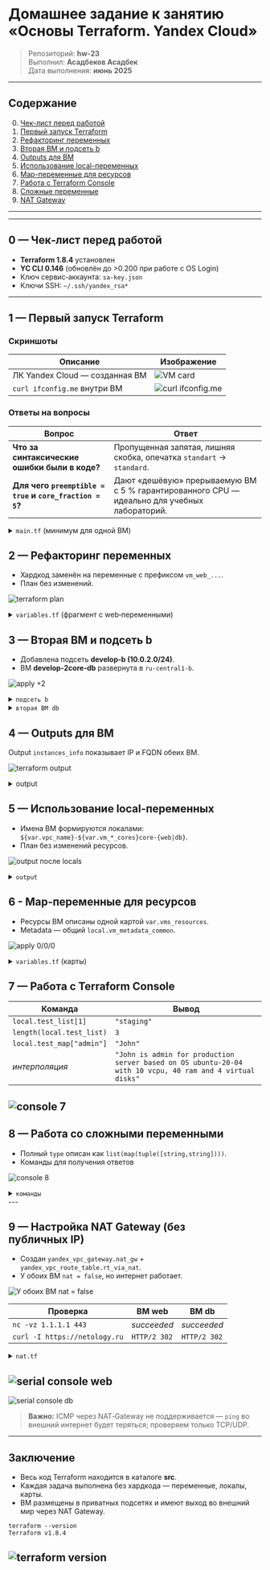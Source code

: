 # Домашнее задание к занятию «Основы Terraform. Yandex Cloud»

> Репозиторий: **hw‑23**  
> Выполнил: **Асадбеков Асадбек**  
> Дата выполнения: **июнь 2025**

---


## Содержание

0. [Чек-лист перед работой](#0---чек-лист-перед-работой)
1. [Первый запуск Terraform](#1---первый-запуск-terraform)
2. [Рефакторинг переменных](#2---рефакторинг-переменных)
3. [Вторая ВМ и подсеть b](#3---вторая-вм-и-подсеть-b)
4. [Outputs для ВМ](#4---outputs-для-вм)
5. [Использование local-переменных](#5---использование-local-переменных)
6. [Map-переменные для ресурсов](#6---map-переменные-для-ресурсов)
7. [Работа с Terraform Console](#7---работа-с-terraform-console)
8. [Сложные переменные](#8---сложные-переменные)
9. [NAT Gateway](#9---nat-gateway)


---

---

## 0 — Чек‑лист перед работой

* **Terraform 1.8.4** установлен
* **YC CLI 0.146** (обновлён до >0.200 при работе с OS Login)
* Ключ сервис‑аккаунта: `sa-key.json`
* Ключи SSH: `~/.ssh/yandex_rsa*`

---

## 1 — Первый запуск Terraform

### Скриншоты
| Описание | Изображение |
|---|---|
| ЛК Yandex Cloud — созданная ВМ | ![VM card](https://github.com/asad-bekov/hw-23/raw/main/img/1.png) |
| `curl ifconfig.me` внутри ВМ | ![curl ifconfig.me](https://github.com/asad-bekov/hw-23/raw/main/img/2.png) |

### Ответы на вопросы
| Вопрос | Ответ |
|---|---|
| **Что за синтаксические ошибки были в коде?** | Пропущенная запятая, лишняя скобка, опечатка `standart` → `standard`. |
| **Для чего `preemptible = true` и `core_fraction = 5`?** | Дают «дешёвую» прерываемую ВМ с 5 % гарантированного CPU — идеально для учебных лабораторий. |

<details> 
<summary>
<code>main.tf</code> (минимум для одной ВМ)
</summary>

```hcl

resource "yandex_vpc_network" "develop" {
  name = "develop"
}

resource "yandex_vpc_subnet" "develop" {
  name           = "develop"
  zone           = "ru-central1-a"
  network_id     = yandex_vpc_network.develop.id
  v4_cidr_blocks = ["10.0.1.0/24"]
}

data "yandex_compute_image" "ubuntu" {
  family = "ubuntu-2004-lts"
}

resource "yandex_compute_instance" "platform" {
  name        = "netology-develop-platform-web"
  platform_id = "standard-v2"

  resources {
    cores         = 2
    memory        = 1
    core_fraction = 5
  }

  boot_disk {
    initialize_params { image_id = data.yandex_compute_image.ubuntu.image_id }
  }

  scheduling_policy { preemptible = true }

  network_interface {
    subnet_id = yandex_vpc_subnet.develop.id
    nat       = true
  }

  metadata = {
    serial-port-enable = 1
    ssh-keys           = "ubuntu:${var.vms_ssh_root_key}"
  }
}

```
</details>

## 2 — Рефакторинг переменных

* Хардкод заменён на переменные с префиксом `vm_web_...`.
* План без изменений.

![terraform plan](https://github.com/asad-bekov/hw-23/raw/main/img/3.png)

<details> 
<summary>
<code>variables.tf</code> (фрагмент с web‑переменными)
</summary>

```hcl

variable "vm_web_name" {
  type    = string
  default = "netology-develop-platform-web"
}

variable "vm_web_platform_id" {
  type    = string
  default = "standard-v2"
}

variable "vm_web_cores" {
  type    = number
  default = 2
}

variable "vm_web_memory" {
  type    = number
  default = 1
}

variable "vm_web_core_fraction" {
  type    = number
  default = 5
}

variable "vm_web_preemptible" {
  type    = bool
  default = true
}

```

и изменение в `main.tf`:

```hcl

name        = var.vm_web_name
platform_id = var.vm_web_platform_id
resources {
  cores         = var.vm_web_cores
  memory        = var.vm_web_memory
  core_fraction = var.vm_web_core_fraction
}
scheduling_policy { preemptible = var.vm_web_preemptible }

```
</details>

## 3 — Вторая ВМ и подсеть b

* Добавлена подсеть **develop‑b (10.0.2.0/24)**.
* ВМ **develop‑2core‑db** развернута в `ru‑central1‑b`.

![apply +2](https://github.com/asad-bekov/hw-23/raw/main/img/4.png)

<details>
<summary> 
<code>подсеть b</code>
</summary>

```hcl

resource "yandex_vpc_subnet" "develop_ru_central1_b" {
  name           = "develop-b"
  zone           = "ru-central1-b"
  network_id     = yandex_vpc_network.develop.id
  v4_cidr_blocks = ["10.0.2.0/24"]
}

```
</details>

<details>
<summary> 
<code>вторая ВМ db</code>
</summary>

```hcl

resource "yandex_compute_instance" "db" {
  name        = var.vm_db_name          # "netology-develop-platform-db"
  platform_id = var.vm_db_platform_id   # "standard-v2"
  zone        = var.vm_db_zone          # "ru-central1-b"

  resources {
    cores         = var.vm_db_cores         # 2
    memory        = var.vm_db_memory        # 2
    core_fraction = var.vm_db_core_fraction # 20
  }

  boot_disk { initialize_params { image_id = data.yandex_compute_image.ubuntu.image_id } }
  scheduling_policy { preemptible = true }

  network_interface {
    subnet_id = yandex_vpc_subnet.develop_ru_central1_b.id
    nat       = true
  }

  metadata = { serial-port-enable = 1, ssh-keys = "ubuntu:${var.vms_ssh_root_key}" }
}

```
</details>

## 4 — Outputs для ВМ

Output `instances_info` показывает IP и FQDN обеих ВМ.

![terraform output](https://github.com/asad-bekov/hw-23/raw/main/img/5.png)

<details> <summary>output</summary>

```hcl
output "instances_info" {
  value = {
    for vm in [
      yandex_compute_instance.platform,
      yandex_compute_instance.db
    ] : vm.name => {
      external_ip = vm.network_interface[0].nat_ip_address
      fqdn        = vm.fqdn
    }
  }
}

```
</details>

## 5 — Использование local-переменных

* Имена ВМ формируются локалами: `${var.vpc_name}-${var.vm_*_cores}core-{web|db}`.
* План без изменений ресурсов.

![output после locals](https://github.com/asad-bekov/hw-23/raw/main/img/6.png)

<details> 
<summary>
<code>output</code>
</summary>

```hcl

variable "vm_web_name" {
  type    = string
  default = "netology-develop-platform-web"
}

variable "vm_web_platform_id" {
  type    = string
  default = "standard-v2"
}

variable "vm_web_cores" {
  type    = number
  default = 2
}

variable "vm_web_memory" {
  type    = number
  default = 1
}

variable "vm_web_core_fraction" {
  type    = number
  default = 5
}

variable "vm_web_preemptible" {
  type    = bool
  default = true
}

```
и в ресурсах:

```hcl

name        = local.vm_web_name_local
description = local.vm_web_description

```

</details>

## 6 - Map-переменные для ресурсов

* Ресурсы ВМ описаны одной картой `var.vms_resources`.
* Metadata — общий `local.vm_metadata_common`.

![apply 0/0/0](https://github.com/asad-bekov/hw-23/raw/main/img/7.png)

<details> 
<summary>
<code>variables.tf</code> (карты)
</summary>

```hcl

variable "vms_resources" {
  type = map(object({
    cores         = number
    memory        = number
    core_fraction = number
    hdd_size      = number
    hdd_type      = string
  }))

  default = {
    web = {
      cores         = 2
      memory        = 1
      core_fraction = 5
      hdd_size      = 5
      hdd_type      = "network-hdd"
    }
    db = {
      cores         = 2
      memory        = 2
      core_fraction = 20
      hdd_size      = 10
      hdd_type      = "network-ssd"
    }
  }
}

```
Использование:

```hcl

resources {
  cores         = var.vms_resources["web"].cores
  memory        = var.vms_resources["web"].memory
  core_fraction = var.vms_resources["web"].core_fraction
}
boot_disk { initialize_params { size = var.vms_resources["web"].hdd_size } }
metadata = local.vm_metadata_common

```
</details>

## 7 — Работа с Terraform Console

| Команда | Вывод |
|---|---|
| `local.test_list[1]` | `"staging"` |
| `length(local.test_list)` | `3` |
| `local.test_map["admin"]` | `"John"` |
| *интерполяция* | `"John is admin for production server based on OS ubuntu-20-04 with 10 vcpu, 40 ram and 4 virtual disks"` |

![console 7](https://github.com/asad-bekov/hw-23/raw/main/img/8.png)
---

## 8 — Работа со сложными переменными

* Полный `type` описан как `list(map(tuple([string,string])))`.
* Команды для получения ответов

![console 8](https://github.com/asad-bekov/hw-23/raw/main/img/9.png)

<details> 
<summary>
<code>команды</code>
</summary>

```hcl
variable "test" {
  type = list(
    map(
      tuple([string,string])
    )
  )
}

terraform console
var.test[0]["devl"][0]
var.test[0][keys(var.test[0])[0]][0]
[for server in var.test : values(server)[0][0]] 
{ for srv in var.test : keys(srv)[0] => values(srv)[0][0] } 
([for s in var.test : values(s)[0][0]])[0]	
exit
```
</details>
---

## 9 — Настройка NAT Gateway (без публичных IP)

* Создан `yandex_vpc_gateway.nat_gw` + `yandex_vpc_route_table.rt_via_nat`.
* У обоих ВМ `nat = false`, но интернет работает.

![У обоих ВМ `nat = false`](https://github.com/asad-bekov/hw-23/raw/main/img/9.1.png)

| Проверка | ВМ web | ВМ db |
|---|---|---|
| `nc -vz 1.1.1.1 443` | *succeeded* | *succeeded* |
| `curl -I https://netology.ru` | `HTTP/2 302` | `HTTP/2 302` |

<details> 
<summary>
<code>nat.tf</code>
</summary>

```hcl
resource "yandex_vpc_gateway" "nat_gw" {
  name = "main-nat-gw"
  shared_egress_gateway {}
}

resource "yandex_vpc_route_table" "rt_via_nat" {
  name       = "rt-via-nat"
  network_id = yandex_vpc_network.develop.id

  static_route {
    destination_prefix = "0.0.0.0/0"
    gateway_id         = yandex_vpc_gateway.nat_gw.id
  }
}

route_table_id = yandex_vpc_route_table.rt_via_nat.id

nat = false

```
</details>

![serial console web](https://github.com/asad-bekov/hw-23/raw/main/img/10.png)
---
![serial console db](https://github.com/asad-bekov/hw-23/raw/main/img/11.png)

> **Важно:** ICMP через NAT‑Gateway не поддерживается — `ping` во внешний
> интернет будет теряться; проверяем только TCP/UDP.

---

## Заключение

* Весь код Terraform находится в каталоге **src**.  
* Каждая задача выполнена без хардкода — переменные, локалы, карты.  
* ВМ размещены в приватных подсетях и имеют выход во внешний мир через NAT Gateway.

```shell
terraform --version
Terraform v1.8.4
```
![terraform version](https://github.com/asad-bekov/hw-23/raw/main/img/12.png)
---